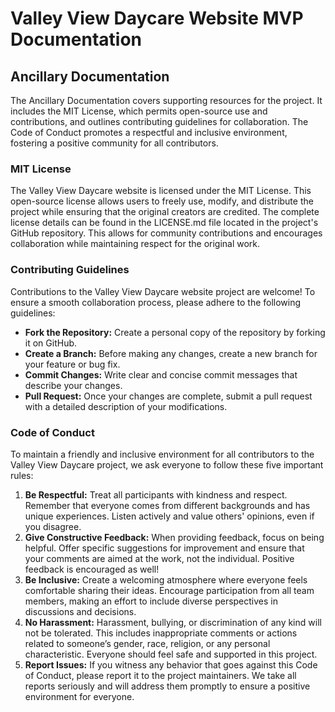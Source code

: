 # Valley View Daycare Website MVP Documentation

## Ancillary Documentation
The Ancillary Documentation covers supporting resources for the project. It includes the MIT License, which permits open-source use and contributions, and outlines contributing guidelines for collaboration. The Code of Conduct promotes a respectful and inclusive environment, fostering a positive community for all contributors.

### MIT License
The Valley View Daycare website is licensed under the MIT License. This open-source license allows users to freely use, modify, and distribute the project while ensuring that the original creators are credited. The complete license details can be found in the LICENSE.md file located in the project's GitHub repository. This allows for community contributions and encourages collaboration while maintaining respect for the original work.

### Contributing Guidelines
Contributions to the Valley View Daycare website project are welcome! To ensure a smooth collaboration process, please adhere to the following guidelines:
- **Fork the Repository:** Create a personal copy of the repository by forking it on GitHub.
- **Create a Branch:** Before making any changes, create a new branch for your feature or bug fix.
- **Commit Changes:** Write clear and concise commit messages that describe your changes.
- **Pull Request:** Once your changes are complete, submit a pull request with a detailed description of your modifications.

### Code of Conduct
To maintain a friendly and inclusive environment for all contributors to the Valley View Daycare project, we ask everyone to follow these five important rules:

1. **Be Respectful:** Treat all participants with kindness and respect. Remember that everyone comes from different backgrounds and has unique experiences. Listen actively and value others' opinions, even if you disagree.
2. **Give Constructive Feedback:** When providing feedback, focus on being helpful. Offer specific suggestions for improvement and ensure that your comments are aimed at the work, not the individual. Positive feedback is encouraged as well!
3. **Be Inclusive:** Create a welcoming atmosphere where everyone feels comfortable sharing their ideas. Encourage participation from all team members, making an effort to include diverse perspectives in discussions and decisions.
4. **No Harassment:** Harassment, bullying, or discrimination of any kind will not be tolerated. This includes inappropriate comments or actions related to someone’s gender, race, religion, or any personal characteristic. Everyone should feel safe and supported in this project.
5. **Report Issues:** If you witness any behavior that goes against this Code of Conduct, please report it to the project maintainers. We take all reports seriously and will address them promptly to ensure a positive environment for everyone.

